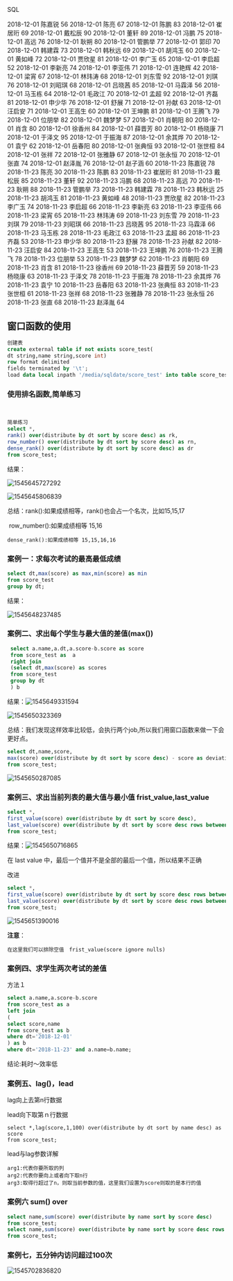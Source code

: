 SQL　

2018-12-01	陈嘉锐	56
2018-12-01	陈亮	67
2018-12-01	陈鹏	83
2018-12-01	崔居珩	69
2018-12-01	戴松辰	90
2018-12-01	董轩	89
2018-12-01	冯鹏	75
2018-12-01	高远	76
2018-12-01	耿朔	80
2018-12-01	管鹏举	77
2018-12-01	郭印	70
2018-12-01	韩建霖	73
2018-12-01	韩秋远	69
2018-12-01	胡鸿玉	60
2018-12-01	黄如峰	72
2018-12-01	贾欣星	81
2018-12-01	李广玉	65
2018-12-01	李启超	52
2018-12-01	李新亮	74
2018-12-01	李亚伟	71
2018-12-01	连艳辉	42
2018-12-01	梁宵	67
2018-12-01	林玮涛	68
2018-12-01	刘东雪	92
2018-12-01	刘琪	76
2018-12-01	刘昭琪	68
2018-12-01	吕晓茜	85
2018-12-01	马霖泽	56
2018-12-01	马玉栋	64
2018-12-01	毛政江	70
2018-12-01	孟超	92
2018-12-01	齐磊	81
2018-12-01	申少华	76
2018-12-01	舒展	71
2018-12-01	孙献	63
2018-12-01	汪启安	71
2018-12-01	王高生	60
2018-12-01	王坤鹏	81
2018-12-01	王腾飞	79
2018-12-01	位朋举	82
2018-12-01	魏梦梦	57
2018-12-01	肖朝阳	80
2018-12-01	肖含	80
2018-12-01	徐香州	84
2018-12-01	薛晋芳	80
2018-12-01	杨晓康	71
2018-12-01	于泽文	95
2018-12-01	于振海	87
2018-12-01	余其烨	70
2018-12-01	袁宁	62
2018-12-01	岳春阳	80
2018-12-01	张典恒	93
2018-12-01	张世桓	84
2018-12-01	张祥	72
2018-12-01	张雅静	67
2018-12-01	张永恒	70
2018-12-01	张直	74
2018-12-01	赵泽胤	76
2018-12-01	赵子涵	60
2018-11-23	陈嘉锐	78
2018-11-23	陈亮	30
2018-11-23	陈鹏	83
2018-11-23	崔居珩	81
2018-11-23	戴松辰	85
2018-11-23	董轩	92
2018-11-23	冯鹏	68
2018-11-23	高远	70
2018-11-23	耿朔	88
2018-11-23	管鹏举	73
2018-11-23	韩建霖	78
2018-11-23	韩秋远	25
2018-11-23	胡鸿玉	81
2018-11-23	黄如峰	48
2018-11-23	贾欣星	82
2018-11-23	李广玉	74
2018-11-23	李启超	66
2018-11-23	李新亮	63
2018-11-23	李亚伟	66
2018-11-23	梁宵	65
2018-11-23	林玮涛	69
2018-11-23	刘东雪	79
2018-11-23	刘琪	79
2018-11-23	刘昭琪	66
2018-11-23	吕晓茜	95
2018-11-23	马霖泽	66
2018-11-23	马玉栋	28
2018-11-23	毛政江	63
2018-11-23	孟超	86
2018-11-23	齐磊	53
2018-11-23	申少华	80
2018-11-23	舒展	78
2018-11-23	孙献	82
2018-11-23	汪启安	84
2018-11-23	王高生	53
2018-11-23	王坤鹏	76
2018-11-23	王腾飞	78
2018-11-23	位朋举	53
2018-11-23	魏梦梦	62
2018-11-23	肖朝阳	69
2018-11-23	肖含	81
2018-11-23	徐香州	69
2018-11-23	薛晋芳	59
2018-11-23	杨晓康	63
2018-11-23	于泽文	78
2018-11-23	于振海	78
2018-11-23	余其烨	76
2018-11-23	袁宁	10
2018-11-23	岳春阳	63
2018-11-23	张典恒	83
2018-11-23	张世桓	61
2018-11-23	张祥	68
2018-11-23	张雅静	78
2018-11-23	张永恒	26
2018-11-23	张直	68
2018-11-23	赵泽胤	64

## 窗口函数的使用

```sql
创建表
create external table if not exists score_test(
dt string,name string,score int)
row format delimited
fields terminated by '\t';
load data local inpath '/media/sqldate/score_test' into table score_test;
```

### 使用排名函数,简单练习

​	

```sql
简单练习
select *,
rank() over(distribute by dt sort by score desc) as rk,
row_number() over(distribute by dt sort by score desc) as rn,
dense_rank() over(distribute by dt sort by score desc) as dr
from score_test;

```

结果：

![1545645727292](窗口函数的使用与练习.assets/1545645727292.png)

![1545645806839](窗口函数的使用与练习.assets/1545645806839.png)

总结：rank():如果成绩相等，rank()也会占一个名次，比如15,15,17

​	  row_number():如果成绩相等 15,16

  	dense_rank():如果成绩相等 15,15,16,16  

### 案例一：求每次考试的最高最低成绩

```sql
select dt,max(score) as max,min(score) as min
from score_test
group by dt;

```

结果：

![1545648237485](窗口函数的使用与练习.assets/1545648237485.png)



### 案例二、求出每个学生与最大值的差值(max())



```sql
 select a.name,a.dt,a.score-b.score as score
 from score_test as  a
 right join
 (select dt,max(score) as scores
 from score_test
 group by dt
 ) b
```

结果：![1545649331594](窗口函数的使用与练习.assets/1545649331594.png)

![1545650323369](窗口函数的使用与练习.assets/1545650323369.png)





总结：我们发现这样效率比较低，会执行两个job,所以我们用窗口函数来做一下会更好点。

```sql
select dt,name,score,
max(score) over(distribute by dt sort by score desc) - score as deviation
from score_test;
```

![1545650287085](窗口函数的使用与练习.assets/1545650287085.png)





### 案例三、求出当前列表的最大值与最小值 frist_value,last_value

```sql
select *,
first_value(score) over(distribute by dt sort by score desc),
last_value(score) over(distribute by dt sort by score desc rows between unbounded preceding and unbounded following )
from score_test;
```

结果：![1545650716865](窗口函数的使用与练习.assets/1545650716865.png)



在 last value 中，最后一个值并不是全部的最后一个值，所以结果不正确

改进

```sql
select *,
first_value(score) over(distribute by dt sort by score desc rows between unbounded preceding and unbounded following),
last_value(score) over(distribute by dt sort by score desc rows between unbounded preceding and unbounded following)
from score_test;
```

![1545651390016](窗口函数的使用与练习.assets/1545651390016.png)

**注意**：

```
在这里我们可以排除空值　frist_value(score ignore nulls)
```

### 案例四、求学生两次考试的差值

方法１

```sql
select a.name,a.score-b.score
from score_test as a
left join
(
select score,name
from score_test as b
where dt='2018-12-01'
) as b
where dt='2018-11-23' and a.name=b.name;

```

结论:耗时～效率低

### 案例五、lag()，lead

lag向上去第n行数据

lead向下取第ｎ行数据

```
select *,lag(score,1,100) over(distribute by dt sort by name desc) as score
from score_test;
```

lead与lag参数详解

```
arg1:代表你要所取的列
arg2:代表你要向上或者向下取n行
arg3:取得行超过了n，则取当前参数的值，这里我们设置为score则取的是本行的值
```

### 案例六 sum() over

```sql
select name,sum(score) over(distribute by name sort by score desc)
from score_test;
select name,sum(score) over(distribute by name sort by score desc rows between unbounded preceding and unbounded following)
from score_test;
```

### 案例七，五分钟内访问超过100次



![1545702836820](窗口函数的使用与练习.assets/1545702836820.png)